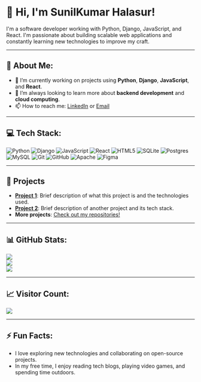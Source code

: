 # 👋 Hi, I'm SunilKumar Halasur!

I'm a software developer working with Python, Django, JavaScript, and React. I'm passionate about building scalable web applications and constantly learning new technologies to improve my craft.

---

## 💫 About Me:
- 🔭 I’m currently working on projects using **Python**, **Django**, **JavaScript**, and **React**.
- 🌱 I’m always looking to learn more about **backend development** and **cloud computing**.
- 📫 How to reach me: [LinkedIn](https://www.linkedin.com/in/sunilkumar-s-h-92261617b/) or [Email](mailto:youremail@example.com)

---

## 💻 Tech Stack:

![Python](https://img.shields.io/badge/python-3670A0?style=for-the-badge&logo=python&logoColor=ffdd54) 
![Django](https://img.shields.io/badge/django-%23092E20.svg?style=for-the-badge&logo=django&logoColor=white) 
![JavaScript](https://img.shields.io/badge/javascript-%23323330.svg?style=for-the-badge&logo=javascript&logoColor=%23F7DF1E) 
![React](https://img.shields.io/badge/react-%2320232a.svg?style=for-the-badge&logo=react&logoColor=%2361DAFB)
![HTML5](https://img.shields.io/badge/html5-%23E34F26.svg?style=for-the-badge&logo=html5&logoColor=white) 
![SQLite](https://img.shields.io/badge/sqlite-%2307405e.svg?style=for-the-badge&logo=sqlite&logoColor=white) 
![Postgres](https://img.shields.io/badge/postgres-%23316192.svg?style=for-the-badge&logo=postgresql&logoColor=white) 
![MySQL](https://img.shields.io/badge/mysql-4479A1.svg?style=for-the-badge&logo=mysql&logoColor=white) 
![Git](https://img.shields.io/badge/git-%23F05033.svg?style=for-the-badge&logo=git&logoColor=white) 
![GitHub](https://img.shields.io/badge/github-%23121011.svg?style=for-the-badge&logo=github&logoColor=white) 
![Apache](https://img.shields.io/badge/apache-%23D42029.svg?style=for-the-badge&logo=apache&logoColor=white) 
![Figma](https://img.shields.io/badge/figma-%23F24E1E.svg?style=for-the-badge&logo=figma&logoColor=white) 




---

## 🚀 Projects
- **[Project 1](https://github.com/yourusername/project1)**: Brief description of what this project is and the technologies used.
- **[Project 2](https://github.com/yourusername/project2)**: Brief description of another project and its tech stack.
- **More projects**: [Check out my repositories!](https://github.com/Sunilkumar-Halasur)

---

## 📊 GitHub Stats:
![](https://github-readme-stats.vercel.app/api?username=Sunilkumar-Halasur&theme=dark&hide_border=false&include_all_commits=false&count_private=false)<br/>
![](https://github-readme-streak-stats.herokuapp.com/?user=Sunilkumar-Halasur&theme=dark&hide_border=false)<br/>
![](https://github-readme-stats.vercel.app/api/top-langs/?username=Sunilkumar-Halasur&theme=dark&hide_border=false&include_all_commits=false&count_private=false&layout=compact)

---

## 📈 Visitor Count:
[![](https://visitcount.itsvg.in/api?id=Sunilkumar-Halasur&icon=0&color=0)](https://visitcount.itsvg.in)

---

## ⚡ Fun Facts:
- I love exploring new technologies and collaborating on open-source projects.
- In my free time, I enjoy reading tech blogs, playing video games, and spending time outdoors.
